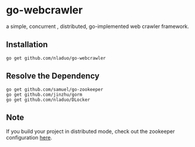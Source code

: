 # go-webcrawler
a simple, concurrent , distributed, go-implemented web crawler framework.

## Installation
```
go get github.com/nladuo/go-webcrawler  
```
## Resolve the Dependency
```
go get github.com/samuel/go-zookeeper
go get github.com/jinzhu/gorm
go get github.com/nladuo/DLocker
```
## Note
If you build your project in distributed mode, check out the zookeeper configuration <a href="http://zookeeper.apache.org/doc/r3.4.6/zookeeperStarted.html">here</a>.
